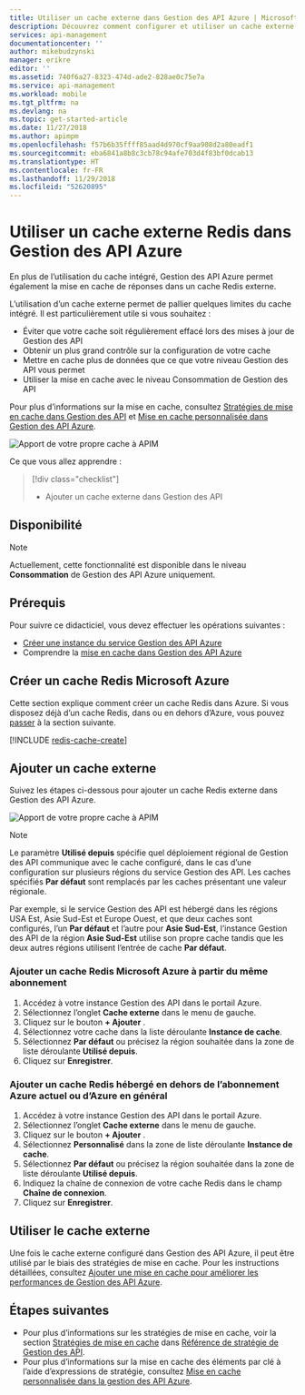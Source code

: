 ```yaml
---
title: Utiliser un cache externe dans Gestion des API Azure | Microsoft Docs
description: Découvrez comment configurer et utiliser un cache externe dans Gestion des API Azure.
services: api-management
documentationcenter: ''
author: mikebudzynski
manager: erikre
editor: ''
ms.assetid: 740f6a27-8323-474d-ade2-828ae0c75e7a
ms.service: api-management
ms.workload: mobile
ms.tgt_pltfrm: na
ms.devlang: na
ms.topic: get-started-article
ms.date: 11/27/2018
ms.author: apimpm
ms.openlocfilehash: f57b6b35ffff85aad4d970cf9aa908d2a80eadf1
ms.sourcegitcommit: eba6841a8b8c3cb78c94afe703d4f83bf0dcab13
ms.translationtype: HT
ms.contentlocale: fr-FR
ms.lasthandoff: 11/29/2018
ms.locfileid: "52620895"
---
```

# <a name="use-an-external-redis-cache-in-azure-api-management"></a>Utiliser un cache externe Redis dans Gestion des API Azure

En plus de l’utilisation du cache intégré, Gestion des API Azure permet également la mise en cache de réponses dans un cache Redis externe.

L’utilisation d’un cache externe permet de pallier quelques limites du cache intégré. Il est particulièrement utile si vous souhaitez :

* Éviter que votre cache soit régulièrement effacé lors des mises à jour de Gestion des API
* Obtenir un plus grand contrôle sur la configuration de votre cache
* Mettre en cache plus de données que ce que votre niveau Gestion des API vous permet
* Utiliser la mise en cache avec le niveau Consommation de Gestion des API

Pour plus d’informations sur la mise en cache, consultez [Stratégies de mise en cache dans Gestion des API](api-management-caching-policies.md) et [Mise en cache personnalisée dans Gestion des API Azure](api-management-sample-cache-by-key.md).

![Apport de votre propre cache à APIM](media/api-management-howto-cache-external/overview.png)

Ce que vous allez apprendre :

> [!div class="checklist"]
> * Ajouter un cache externe dans Gestion des API

## <a name="availability"></a>Disponibilité

> [!NOTE]
> Actuellement, cette fonctionnalité est disponible dans le niveau **Consommation** de Gestion des API Azure uniquement.

## <a name="prerequisites"></a>Prérequis

Pour suivre ce didacticiel, vous devez effectuer les opérations suivantes :

+ [Créer une instance du service Gestion des API Azure](get-started-create-service-instance.md)
+ Comprendre la [mise en cache dans Gestion des API Azure](api-management-howto-cache.md)

## <a name="create-cache"> </a> Créer un cache Redis Microsoft Azure

Cette section explique comment créer un cache Redis dans Azure. Si vous disposez déjà d’un cache Redis, dans ou en dehors d’Azure, vous pouvez <a href="#add-external-cache">passer</a> à la section suivante.

[!INCLUDE [redis-cache-create](../../includes/redis-cache-create.md)]

## <a name="add-external-cache"> </a> Ajouter un cache externe

Suivez les étapes ci-dessous pour ajouter un cache Redis externe dans Gestion des API Azure.

![Apport de votre propre cache à APIM](media/api-management-howto-cache-external/add-external-cache.png)

> [!NOTE]
> Le paramètre **Utilisé depuis** spécifie quel déploiement régional de Gestion des API communique avec le cache configuré, dans le cas d’une configuration sur plusieurs régions du service Gestion des API. Les caches spécifiés **Par défaut** sont remplacés par les caches présentant une valeur régionale.
>
> Par exemple, si le service Gestion des API est hébergé dans les régions USA Est, Asie Sud-Est et Europe Ouest, et que deux caches sont configurés, l’un **Par défaut** et l’autre pour **Asie Sud-Est**, l’instance Gestion des API de la région **Asie Sud-Est** utilise son propre cache tandis que les deux autres régions utilisent l’entrée de cache **Par défaut**.

### <a name="add-an-azure-redis-cache-from-the-same-subscription"></a>Ajouter un cache Redis Microsoft Azure à partir du même abonnement

1. Accédez à votre instance Gestion des API dans le portail Azure.
2. Sélectionnez l’onglet **Cache externe** dans le menu de gauche.
3. Cliquez sur le bouton **+ Ajouter** .
4. Sélectionnez votre cache dans la liste déroulante **Instance de cache**.
5. Sélectionnez **Par défaut** ou précisez la région souhaitée dans la zone de liste déroulante **Utilisé depuis**.
6. Cliquez sur **Enregistrer**.

### <a name="add-a-redis-cache-hosted-outside-of-the-current-azure-subscription-or-azure-in-general"></a>Ajouter un cache Redis hébergé en dehors de l’abonnement Azure actuel ou d’Azure en général

1. Accédez à votre instance Gestion des API dans le portail Azure.
2. Sélectionnez l’onglet **Cache externe** dans le menu de gauche.
3. Cliquez sur le bouton **+ Ajouter** .
4. Sélectionnez **Personnalisé** dans la zone de liste déroulante **Instance de cache**.
5. Sélectionnez **Par défaut** ou précisez la région souhaitée dans la zone de liste déroulante **Utilisé depuis**.
6. Indiquez la chaîne de connexion de votre cache Redis dans le champ **Chaîne de connexion**.
7. Cliquez sur **Enregistrer**.

## <a name="use-the-external-cache"></a>Utiliser le cache externe

Une fois le cache externe configuré dans Gestion des API Azure, il peut être utilisé par le biais des stratégies de mise en cache. Pour les instructions détaillées, consultez [Ajouter une mise en cache pour améliorer les performances de Gestion des API Azure](api-management-howto-cache.md).

## <a name="next-steps"> </a>Étapes suivantes
* Pour plus d’informations sur les stratégies de mise en cache, voir la section [Stratégies de mise en cache][Caching policies] dans [Référence de stratégie de Gestion des API][API Management policy reference].
* Pour plus d’informations sur la mise en cache des éléments par clé à l’aide d’expressions de stratégie, consultez [Mise en cache personnalisée dans la gestion des API Azure](api-management-sample-cache-by-key.md).

[API Management policy reference]: https://msdn.microsoft.com/library/azure/dn894081.aspx
[Caching policies]: https://msdn.microsoft.com/library/azure/dn894086.aspx